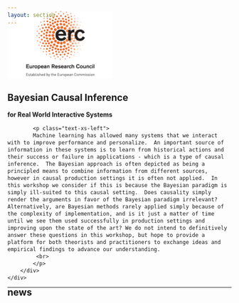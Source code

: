 ```yaml
---
layout: section
---
```


<section id="logo" class="container" style='padding-top:0rem; margin-top:-0rem;'>
   
   <div class='row col-md-3 col-xs-12' style='margin-top:-3rem;' >
      <img  height="150"  src="/img/logo_ERC.jpeg" alt="logo">
   </div>

</section>


<!-- CENTRAL COLUMN WITH MULTIPLE SECTIONS -->

<!-- INTRO SECTION -->
<section id="main" class="container" style='padding-top:0rem; margin-top:-0rem;'>
	<div class="row flex-items-xs-center flex-items-md-center text-xs-center text-md-center">
		<!-- 8 columns (out of 12) -->
        <div class="col-md-8">
			<h1  style='padding-top:0rem;'>Bayesian Causal Inference</h1>
			<p class="lead" style='font-weight: bold;'>for Real World Interactive Systems <br> </p>

			<p class="text-xs-left">
			Machine learning has allowed many systems that we interact with to improve performance and personalize.  An important source of information in these systems is to learn from historical actions and their success or failure in applications - which is a type of causal inference.  The Bayesian approach is often depicted as being a principled means to combine information from different sources, however in causal production settings it is often not applied.  In this workshop we consider if this is because the Bayesian paradigm is simply ill-suited to this causal setting.  Does causality simply render the arguments in favor of the Bayesian paradigm irrelevant?  Alternatively, are Bayesian methods rarely applied simply because of the complexity of implementation, and is it just a matter of time until we see them used successfully in production settings and improving upon the state of the art? We do not intend to definitively answer these questions in this workshop, but hope to provide a platform for both theorists and practitioners to exchange ideas and empirical findings to advance our understanding.   
		     <br>		  
			</p>
		</div>
	</div>
</section>

---


<!-- OPENINGS SECTION -->
<!--
<section id="openings" class="container" style='padding-top:0rem; margin-top:-2rem;'>
<div class="row text-xs-center">
  <div class="col-xs">
    <h1>openings</h1>
  </div>
</div>
<div class="row flex-items-xs-center text-xs-justify">
  <div class="col-md-9">
     <p class="text-xs-center">
     <ul>		     
		<li><h5> 			
			<a href="http://projectfactory.irit.fr/files/postdoc2019a.pdf"> Postdoc position </a> on Bayesian deep learning (co-supervised with <a href="http://dobigeon.perso.enseeiht.fr/"> Nicolas Dobigeon </a>) 						
		</h5></li>	     
		<li><h5> 			
			<a href="http://projectfactory.irit.fr/files/postdoc2019b.pdf"> Postdoc position </a> on Multimodal data processing for multimedia artistic creation (co-supervised with <a href="http://www.timvandecruys.be/"> Tim Van de Cruys </a>) 			</h5></li>	     
		<li><h5> 			
			<a href="http://projectfactory.irit.fr/files/postdoc2019c.pdf"> Postdoc position </a> on representation learning at large (dictionary learning, matrix factorisation, deep nets) 						
		</h5></li>
	 </ul>
    </p>
  </div>
</div>
</section>
-->

<!-- NEWS SECTION -->
<!-- The content is taken from the data files -->

<section id="news" class="container" style='padding-top:0rem; margin-top:-2rem;'>
<div class="row text-xs-center">
  <div class="col-xs">
    <h1>news</h1>
  </div>
</div>
</section>
